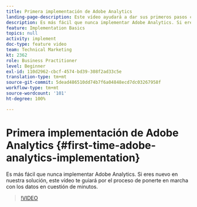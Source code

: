 ```yaml
---
title: Primera implementación de Adobe Analytics
landing-page-description: Este vídeo ayudará a dar sus primeros pasos con los datos de Adobe Analytics en cuestión de minutos.
description: Es más fácil que nunca implementar Adobe Analytics. Si eres nuevo en nuestra solución, este vídeo te guiará por el proceso de ponerte en marcha con los datos en cuestión de minutos.
feature: Implementation Basics
topics: null
activity: implement
doc-type: feature video
team: Technical Marketing
kt: 2362
role: Business Practitioner
level: Beginner
exl-id: 110d2962-cbcf-4574-bd39-308f2ad33c5e
translation-type: tm+mt
source-git-commit: 5dead486510dd74b7f6a04848ecd7dc03267958f
workflow-type: tm+mt
source-wordcount: '101'
ht-degree: 100%

---
```


# Primera implementación de Adobe Analytics {#first-time-adobe-analytics-implementation}

Es más fácil que nunca implementar Adobe Analytics. Si eres nuevo en nuestra solución, este vídeo te guiará por el proceso de ponerte en marcha con los datos en cuestión de minutos.

>[!VIDEO](https://video.tv.adobe.com/v/25456/?quality=12)
